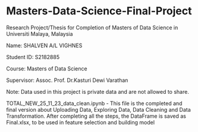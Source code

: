 # Masters-Data-Science-Final-Project
Research Project/Thesis for Completion of Masters of Data Science in Universiti Malaya, Malaysia

Name: SHALVEN A/L VIGHNES

Student ID: S2182885

Course: Masters of Data Science

Supervisor: Assoc. Prof. Dr.Kasturi Dewi Varathan


Note: Data used in this project is private data and are not allowed to share. 

TOTAL_NEW_25_11_23_data_clean.ipynb - This file is the completed and final version about Uploading Data, Exploring Data, Data Cleaning and Data Transformation. After completing all the steps, the DataFrame is saved as Final.xlsx, to be used in feature selection and building model
